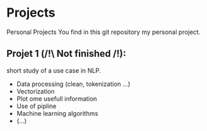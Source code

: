 # Projects
Personal Projects
You find in this git repository my personal project.

## Projet 1 (/!\ Not finished /!\):
short study of a use case in NLP.
- Data processing (clean, tokenization ...)
- Vectorization
- Plot ome usefull information
- Use of pipline
- Machine learning algorithms
- (...)
